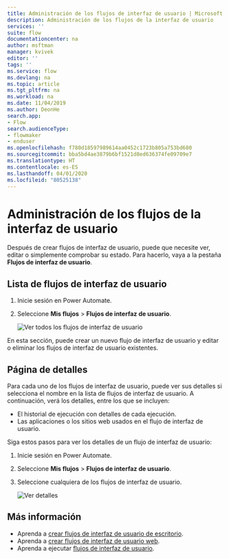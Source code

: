 ```yaml
---
title: Administración de los flujos de interfaz de usuario | Microsoft Docs
description: Administración de los flujos de la interfaz de usuario
services: ''
suite: flow
documentationcenter: na
author: msftman
manager: kvivek
editor: ''
tags: ''
ms.service: flow
ms.devlang: na
ms.topic: article
ms.tgt_pltfrm: na
ms.workload: na
ms.date: 11/04/2019
ms.author: DeonHe
search.app:
- Flow
search.audienceType:
- flowmaker
- enduser
ms.openlocfilehash: f780d18597989614aa0452c1723b805a753bd680
ms.sourcegitcommit: bba5bd4ae3879b6bf1521d8ed636374fe09709e7
ms.translationtype: HT
ms.contentlocale: es-ES
ms.lasthandoff: 04/01/2020
ms.locfileid: "80525138"
---
```

# <a name="manage-ui-flows"></a>Administración de los flujos de la interfaz de usuario

Después de crear flujos de interfaz de usuario, puede que necesite ver, editar o simplemente comprobar su estado. Para hacerlo, vaya a la pestaña **Flujos de interfaz de usuario**.

## <a name="list-of-ui-flows"></a>Lista de flujos de interfaz de usuario

1. Inicie sesión en Power Automate.
1. Seleccione **Mis flujos** > **Flujos de interfaz de usuario**.

   ![Ver todos los flujos de interfaz de usuario](../media/manage-ui-flows/view-all.png "Ver todos los flujos de interfaz de usuario")

En esta sección, puede crear un nuevo flujo de interfaz de usuario y editar o eliminar los flujos de interfaz de usuario existentes.

## <a name="details-page"></a>Página de detalles

Para cada uno de los flujos de interfaz de usuario, puede ver sus detalles si selecciona el nombre en la lista de flujos de interfaz de usuario. A continuación, verá los detalles, entre los que se incluyen:

-   El historial de ejecución con detalles de cada ejecución.
-   Las aplicaciones o los sitios web usados en el flujo de interfaz de usuario.

Siga estos pasos para ver los detalles de un flujo de interfaz de usuario:

1. Inicie sesión en Power Automate.
1. Seleccione **Mis flujos** > **Flujos de interfaz de usuario**.
1. Seleccione cualquiera de los flujos de interfaz de usuario.

   ![Ver detalles](../media/manage-ui-flows/view-details.png "Ver detalles")

## <a name="learn-more"></a>Más información

- Aprenda a [crear flujos de interfaz de usuario de escritorio](create-desktop.md).
- Aprenda a [crear flujos de interfaz de usuario web](create-web.md).
- Aprenda a ejecutar [flujos de interfaz de usuario](run-ui-flow.md).
